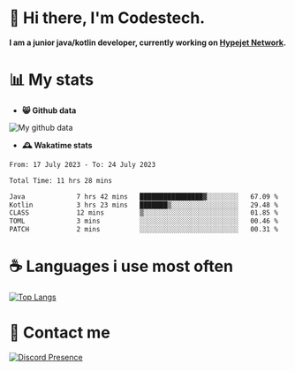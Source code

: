 # 👋 Hi there, I'm Codestech.
**I am a junior java/kotlin developer, currently working on [Hypejet Network](https://github.com/Hypejet).**

# 📊 My stats
- **😸 Github data**

![My github data](https://github-readme-stats.vercel.app/api?username=Codestech1&count_private=true&include_all_commits=true&theme=codeSTACKr)

- **🕰️ Wakatime stats**
<!--START_SECTION:waka-->

```txt
From: 17 July 2023 - To: 24 July 2023

Total Time: 11 hrs 28 mins

Java             7 hrs 42 mins   ████████████████▓░░░░░░░░   67.09 %
Kotlin           3 hrs 23 mins   ███████▒░░░░░░░░░░░░░░░░░   29.48 %
CLASS            12 mins         ▒░░░░░░░░░░░░░░░░░░░░░░░░   01.85 %
TOML             3 mins          ░░░░░░░░░░░░░░░░░░░░░░░░░   00.46 %
PATCH            2 mins          ░░░░░░░░░░░░░░░░░░░░░░░░░   00.31 %
```

<!--END_SECTION:waka-->

# ☕ Languages i use most often
[![Top Langs](https://github-readme-stats.vercel.app/api/top-langs/?username=Codestech1&layout=compact&langs_count=8&exclude_repo=window5000.github.io&theme=codeSTACKr)](https://github.com/anuraghazra/github-readme-stats)

# 💬 Contact me
[![Discord Presence](https://lanyard.cnrad.dev/api/650718742157852740)](https://discord.com/users/650718742157852740)
</br>
